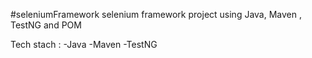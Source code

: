 #seleniumFramework
selenium framework project using Java, Maven , TestNG and POM

Tech stach : 
-Java
-Maven
-TestNG

